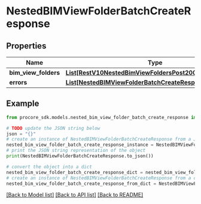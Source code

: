 # NestedBIMViewFolderBatchCreateResponse


## Properties

Name | Type | Description | Notes
------------ | ------------- | ------------- | -------------
**bim_view_folders** | [**List[RestV10NestedBimViewFoldersPost200Response]**](RestV10NestedBimViewFoldersPost200Response.md) |  | [optional] 
**errors** | [**List[NestedBIMViewFolderBatchCreateResponseErrorsInner]**](NestedBIMViewFolderBatchCreateResponseErrorsInner.md) |  | [optional] 

## Example

```python
from procore_sdk.models.nested_bim_view_folder_batch_create_response import NestedBIMViewFolderBatchCreateResponse

# TODO update the JSON string below
json = "{}"
# create an instance of NestedBIMViewFolderBatchCreateResponse from a JSON string
nested_bim_view_folder_batch_create_response_instance = NestedBIMViewFolderBatchCreateResponse.from_json(json)
# print the JSON string representation of the object
print(NestedBIMViewFolderBatchCreateResponse.to_json())

# convert the object into a dict
nested_bim_view_folder_batch_create_response_dict = nested_bim_view_folder_batch_create_response_instance.to_dict()
# create an instance of NestedBIMViewFolderBatchCreateResponse from a dict
nested_bim_view_folder_batch_create_response_from_dict = NestedBIMViewFolderBatchCreateResponse.from_dict(nested_bim_view_folder_batch_create_response_dict)
```
[[Back to Model list]](../README.md#documentation-for-models) [[Back to API list]](../README.md#documentation-for-api-endpoints) [[Back to README]](../README.md)


